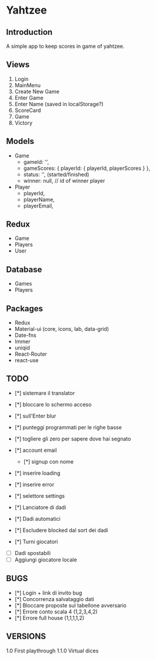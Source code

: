 # Yahtzee
## Introduction

A simple app to keep scores in game of yahtzee.

##  Views

1. Login
2. MainMenu
  1. Create New Game
  2. Enter Game
  3. Enter Name (saved in localStorage?)
3. ScoreCard
  1. Game
4. Victory

## Models

* Game
  * gameId: '',
  * gameScores: { playerId: { playerId, playerScores } },
  * status: '', (started/finished)
  * winner: null, // id of winner player
* Player
  * playerId,
  * playerName,
  * playerEmail,

## Redux

* Game
* Players
* User

## Database

* Games
* Players

## Packages

* Redux
* Material-ui (core, icons, lab, data-grid)
* Date-fns
* Immer
* uniqid
* React-Router
* react-use

## TODO

- [*] sistemare il translator
- [*] bloccare lo schermo acceso
- [*] sull'Enter blur
- [*] punteggi programmati per le righe basse
- [*] togliere gli zero per sapere dove hai segnato 
- [*] account email
  - [*] signup con nome
- [*] inserire loading 
- [*] inserire error
- [*] selettore settings

- [*] Lanciatore di dadi
- [*] Dadi automatici
- [*] Escludere blocked dal sort dei dadi
- [*] Turni giocatori
- [ ] Dadi spostabili
- [ ] Aggiungi giocatore locale
## BUGS
- [*] Login + link di invito bug
- [*] Concorrenza salvataggio dati
- [*] Bloccare proposte sul tabellone avversario
- [*] Errore conto scala 4 (1,2,3,4,2)
- [*] Errore full house (1,1,1,1,2)
## VERSIONS

1.0 First playthrough
1.1.0 Virtual dices
